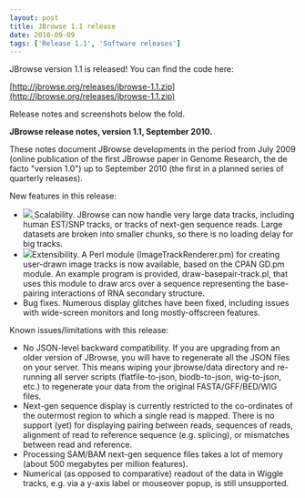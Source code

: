 ```yaml
---
layout: post
title: JBrowse 1.1 release
date: 2010-09-09
tags: ['Release 1.1', 'Software releases']
---
```


JBrowse version 1.1 is released! You can find the code here:

[http://jbrowse.org/releases/jbrowse-1.1.zip](http://jbrowse.org/releases/jbrowse-1.1.zip)

Release notes and screenshots below the fold.

<span id="more-56"></span>**JBrowse release notes, version 1.1,
September 2010.**

These notes document JBrowse developments in the period from July 2009 (online
publication of the first JBrowse paper in Genome Research, the de facto "version
1.0") up to September 2010 (the first in a planned series of quarterly
releases).

New features in this release:

- [![](http://jbrowse.org/wordpress/wp-content/uploads/2010/09/bam-screenshot.png) ](bam-screenshot.png)Scalability.
  JBrowse can now handle very large data tracks, including human EST/SNP tracks,
  or tracks of next-gen sequence reads. Large datasets are broken into smaller
  chunks, so there is no loading delay for big tracks.
- [![](http://jbrowse.org/wordpress/wp-content/uploads/2010/09/arc-screenshot.png)](arc-screenshot.png)Extensibility.
  A Perl module (ImageTrackRenderer.pm) for creating user-drawn image tracks is
  now available, based on the CPAN GD.pm module. An example program is provided,
  draw-basepair-track.pl, that uses this module to draw arcs over a sequence
  representing the base-pairing interactions of RNA secondary structure.
- Bug fixes. Numerous display glitches have been fixed, including issues with
  wide-screen monitors and long mostly-offscreen features.

Known issues/limitations with this release:

- No JSON-level backward compatibility. If you are upgrading from an older
  version of JBrowse, you will have to regenerate all the JSON files on your
  server. This means wiping your jbrowse/data directory and re-running all
  server scripts (flatfile-to-json, biodb-to-json, wig-to-json, etc.) to
  regenerate your data from the original FASTA/GFF/BED/WIG files.
- Next-gen sequence display is currently restricted to the co-ordinates of the
  outermost region to which a single read is mapped. There is no support (yet)
  for displaying pairing between reads, sequences of reads, alignment of read to
  reference sequence (e.g. splicing), or mismatches between read and reference.
- Processing SAM/BAM next-gen sequence files takes a lot of memory (about 500
  megabytes per million features).
- Numerical (as opposed to comparative) readout of the data in Wiggle tracks,
  e.g. via a y-axis label or mouseover popup, is still unsupported.
